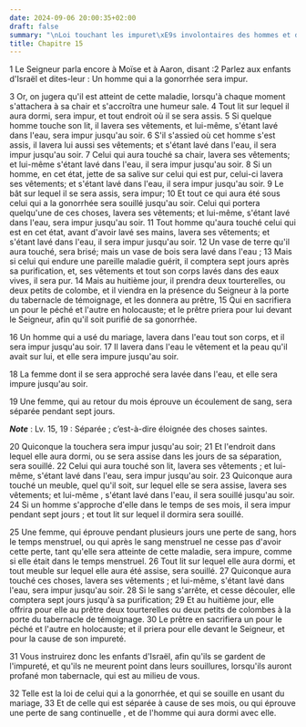 ```yaml
---
date: 2024-09-06 20:00:35+02:00
draft: false
summary: "\nLoi touchant les impuret\xE9s involontaires des hommes et des femmes.\n"
title: Chapitre 15
---
```





1 Le Seigneur parla encore à Moïse et à Aaron, disant :2 Parlez aux enfants d'Israël et dites-leur : Un homme qui a la gonorrhée sera impur.


3 Or, on jugera qu'il est atteint de cette maladie, lorsqu'à chaque moment s'attachera à sa chair et s'accroîtra une humeur sale. 4 Tout lit sur lequel il aura dormi, sera impur, et tout endroit où il se sera assis. 5 Si quelque homme touche son lit, il lavera ses vêtements, et lui-même, s'étant lavé dans l'eau, sera impur jusqu'au soir. 6 S'il s'assied où cet homme s'est assis, il lavera lui aussi ses vêtements; et s'étant lavé dans l'eau, il sera impur jusqu'au soir. 7 Celui qui aura touché sa chair, lavera ses vêtements; et lui-même s'étant lavé dans l'eau, il sera impur jusqu'au soir. 8 Si un homme, en cet état, jette de sa salive sur celui qui est pur, celui-ci lavera ses vêtements; et s'étant lavé dans l'eau, il sera impur jusqu'au soir. 9 Le bât sur lequel il se sera assis, sera impur; 10 Et tout ce qui aura été sous celui qui a la gonorrhée sera souillé jusqu'au soir. Celui qui portera quelqu'une de ces choses, lavera ses vêtements; et lui-même, s'étant lavé dans l'eau, sera impur jusqu'au soir. 11 Tout
homme qu'aura touché celui qui est en cet état, avant d'avoir lavé ses mains, lavera ses vêtements; et s'étant lavé dans l'eau, il sera impur jusqu'au soir. 12 Un vase de terre qu'il aura touché, sera brisé; mais un vase de bois sera lavé dans l'eau ; 13 Mais si celui qui endure une pareille maladie guérit, il comptera sept jours après sa purification, et, ses vêtements et tout son corps lavés dans des eaux vives, il sera pur. 14 Mais au huitième jour, il prendra deux tourterelles, ou deux petits de colombe, et il viendra en la présence du Seigneur à la porte du tabernacle de témoignage, et les donnera au prêtre, 15 Qui en sacrifiera un pour le péché et l'autre en holocauste; et le prêtre priera pour lui devant le Seigneur, afin qu'il soit purifié de sa gonorrhée.


16 Un homme qui a usé du mariage, lavera dans l'eau tout son corps, et il sera impur jusqu'au soir. 17 Il lavera dans l'eau le vêtement et la peau qu'il avait sur lui, et elle sera impure jusqu'au soir.


18 La femme dont il se sera approché sera lavée dans l'eau, et elle sera impure jusqu'au soir.


19 Une femme, qui au retour du mois éprouve un écoulement de sang, sera séparée pendant sept jours.

***Note*** :  Lv. 15, 19 : Séparée ; c’est-à-dire éloignée des choses saintes.

20 Quiconque la touchera sera impur jusqu'au soir; 21 Et l'endroit dans lequel elle aura dormi, ou se sera assise dans les jours de sa séparation, sera souillé. 22 Celui qui aura touché son lit, lavera ses vêtements ; et lui-même, s'étant lavé dans l'eau, sera impur jusqu'au soir. 23 Quiconque aura touché un meuble, quel qu'il soit, sur lequel elle se sera assise, lavera ses vêtements; et lui-même , s'étant lavé dans l'eau, il sera souillé jusqu'au soir. 24 Si un homme s'approche d'elle dans le temps de ses mois, il sera impur pendant sept jours ; et tout lit sur lequel il dormira sera souillé.


25 Une femme, qui éprouve pendant plusieurs jours une perte de sang, hors le temps menstruel, ou qui après le sang menstruel ne cesse pas d'avoir cette perte, tant qu'elle sera atteinte de cette maladie, sera impure, comme si elle était dans le temps menstruel. 26 Tout lit sur lequel elle aura dormi, et tout meuble sur lequel elle aura été assise, sera souillé. 27 Quiconque aura touché ces choses, lavera ses vêtements ; et lui-même, s'étant lavé dans l'eau, sera impur jusqu'au soir. 28 Si le sang s'arrête, et cesse découler, elle comptera sept jours jusqu'à sa purification; 29 Et au huitième jour, elle offrira pour elle au prêtre deux tourterelles ou deux petits de colombes à la porte du tabernacle de témoignage. 30 Le prêtre en sacrifiera un pour le péché et l'autre en holocauste; et il priera pour elle devant le Seigneur, et pour la cause de son impureté.


31 Vous instruirez donc les enfants d'Israël, afin qu'ils se gardent de l'impureté, et qu'ils ne meurent point dans leurs souillures, lorsqu'ils auront profané mon tabernacle, qui est au milieu de vous.


32 Telle est la loi de celui qui a la gonorrhée, et qui se souille en usant du mariage, 33 Et de celle qui est séparée à cause de ses mois, ou qui éprouve une perte de sang continuelle , et de l'homme qui aura dormi avec elle.

